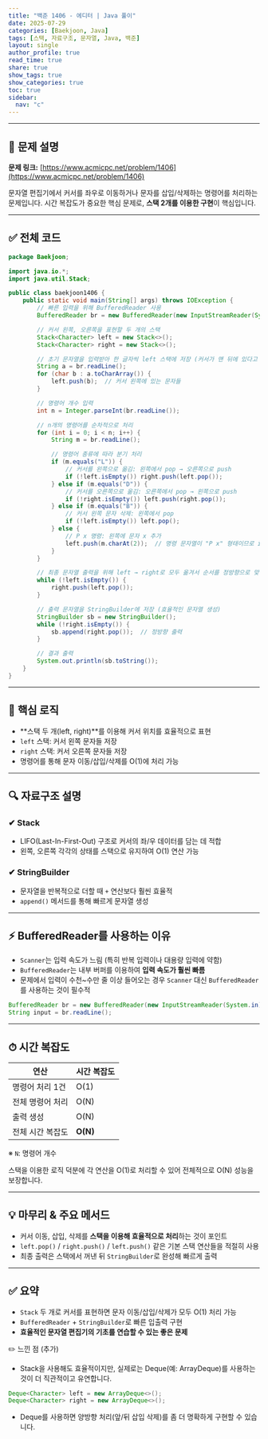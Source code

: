 ```yaml
---
title: "백준 1406 - 에디터 | Java 풀이"
date: 2025-07-29
categories: [Baekjoon, Java]
tags: [스택, 자료구조, 문자열, Java, 백준]
layout: single
author_profile: true
read_time: true
share: true
show_tags: true
show_categories: true
toc: true
sidebar:
  nav: "c"
---
```


---

## 📌 문제 설명

**문제 링크:** [https://www.acmicpc.net/problem/1406](https://www.acmicpc.net/problem/1406)

문자열 편집기에서 커서를 좌우로 이동하거나 문자를 삽입/삭제하는 명령어를 처리하는 문제입니다. 시간 복잡도가 중요한 핵심 문제로, **스택 2개를 이용한 구현**이 핵심입니다.

---

## ✅ 전체 코드

```java
package Baekjoon;

import java.io.*;
import java.util.Stack;

public class baekjoon1406 {
    public static void main(String[] args) throws IOException {
        // 빠른 입력을 위해 BufferedReader 사용
        BufferedReader br = new BufferedReader(new InputStreamReader(System.in));

        // 커서 왼쪽, 오른쪽을 표현할 두 개의 스택
        Stack<Character> left = new Stack<>();
        Stack<Character> right = new Stack<>();

        // 초기 문자열을 입력받아 한 글자씩 left 스택에 저장 (커서가 맨 뒤에 있다고 가정)
        String a = br.readLine();
        for (char b : a.toCharArray()) {
            left.push(b);  // 커서 왼쪽에 있는 문자들
        }

        // 명령어 개수 입력
        int n = Integer.parseInt(br.readLine());

        // n개의 명령어를 순차적으로 처리
        for (int i = 0; i < n; i++) {
            String m = br.readLine();

            // 명령어 종류에 따라 분기 처리
            if (m.equals("L")) {
                // 커서를 왼쪽으로 옮김: 왼쪽에서 pop → 오른쪽으로 push
                if (!left.isEmpty()) right.push(left.pop());
            } else if (m.equals("D")) {
                // 커서를 오른쪽으로 옮김: 오른쪽에서 pop → 왼쪽으로 push
                if (!right.isEmpty()) left.push(right.pop());
            } else if (m.equals("B")) {
                // 커서 왼쪽 문자 삭제: 왼쪽에서 pop
                if (!left.isEmpty()) left.pop();
            } else {
                // P x 명령: 왼쪽에 문자 x 추가
                left.push(m.charAt(2));  // 명령 문자열이 "P x" 형태이므로 index 2가 문자 x
            }
        }

        // 최종 문자열 출력을 위해 left → right로 모두 옮겨서 순서를 정방향으로 맞춤
        while (!left.isEmpty()) {
            right.push(left.pop());
        }

        // 출력 문자열을 StringBuilder에 저장 (효율적인 문자열 생성)
        StringBuilder sb = new StringBuilder();
        while (!right.isEmpty()) {
            sb.append(right.pop());  // 정방향 출력
        }

        // 결과 출력
        System.out.println(sb.toString());
    }
}

```

---

## 🧠 핵심 로직

- **스택 두 개(left, right)**를 이용해 커서 위치를 효율적으로 표현
- `left` 스택: 커서 왼쪽 문자들 저장
- `right` 스택: 커서 오른쪽 문자들 저장
- 명령어를 통해 문자 이동/삽입/삭제를 O(1)에 처리 가능

---

## 🔍 자료구조 설명

### ✔ Stack

- LIFO(Last-In-First-Out) 구조로 커서의 좌/우 데이터를 담는 데 적합
- 왼쪽, 오른쪽 각각의 상태를 스택으로 유지하여 O(1) 연산 가능

### ✔ StringBuilder

- 문자열을 반복적으로 더할 때 `+` 연산보다 훨씬 효율적
- `append()` 메서드를 통해 빠르게 문자열 생성

---

## ⚡ BufferedReader를 사용하는 이유

- `Scanner`는 입력 속도가 느림 (특히 반복 입력이나 대용량 입력에 약함)
- `BufferedReader`는 내부 버퍼를 이용하여 **입력 속도가 훨씬 빠름**
- 문제에서 입력이 수천~수만 줄 이상 들어오는 경우 `Scanner` 대신 `BufferedReader`를 사용하는 것이 필수적

```java
BufferedReader br = new BufferedReader(new InputStreamReader(System.in));
String input = br.readLine();
```

---

## ⏱ 시간 복잡도

| 연산             | 시간 복잡도 |
| ---------------- | ----------- |
| 명령어 처리 1건  | O(1)        |
| 전체 명령어 처리 | O(N)        |
| 출력 생성        | O(N)        |
| 전체 시간 복잡도 | **O(N)**    |

※ `N`: 명령어 개수

스택을 이용한 로직 덕분에 각 연산을 O(1)로 처리할 수 있어 전체적으로 O(N) 성능을 보장합니다.

---

## 💡 마무리 & 주요 메서드

- 커서 이동, 삽입, 삭제를 **스택을 이용해 효율적으로 처리**하는 것이 포인트
- `left.pop()` / `right.push()` / `left.push()` 같은 기본 스택 연산들을 적절히 사용
- 최종 출력은 스택에서 꺼낸 뒤 `StringBuilder`로 완성해 빠르게 출력

---

## ✅ 요약

- `Stack` 두 개로 커서를 표현하면 문자 이동/삽입/삭제가 모두 O(1) 처리 가능
- `BufferedReader` + `StringBuilder`로 빠른 입출력 구현
- **효율적인 문자열 편집기의 기초를 연습할 수 있는 좋은 문제**

✏️ 느낀 점 (추가)

- Stack을 사용해도 효율적이지만, 실제로는 Deque(예: ArrayDeque)를 사용하는 것이 더 직관적이고 유연합니다.

```java
Deque<Character> left = new ArrayDeque<>();
Deque<Character> right = new ArrayDeque<>();
```

- Deque를 사용하면 양방향 처리(앞/뒤 삽입 삭제)를 좀 더 명확하게 구현할 수 있습니다.

